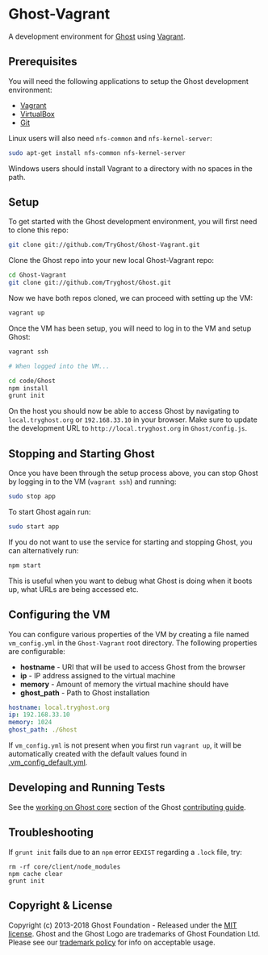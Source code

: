 # Ghost-Vagrant

A development environment for [Ghost](https://ghost.org) using [Vagrant](http://www.vagrantup.com/downloads.html).

## Prerequisites

You will need the following applications to setup the Ghost development environment:

- [Vagrant](http://www.vagrantup.com/downloads.html)
- [VirtualBox](https://www.virtualbox.org/wiki/Downloads)
- [Git](https://git-scm.com/downloads)

Linux users will also need `nfs-common` and `nfs-kernel-server`:

```bash
sudo apt-get install nfs-common nfs-kernel-server
```

Windows users should install Vagrant to a directory with no spaces in the path.

## Setup

To get started with the Ghost development environment, you will first need to clone this repo:

```bash
git clone git://github.com/TryGhost/Ghost-Vagrant.git
```

Clone the Ghost repo into your new local Ghost-Vagrant repo:

```bash
cd Ghost-Vagrant
git clone git://github.com/Tryghost/Ghost.git
```

Now we have both repos cloned, we can proceed with setting up the VM:

```bash
vagrant up
```

Once the VM has been setup, you will need to log in to the VM and setup Ghost:

```bash
vagrant ssh

# When logged into the VM...

cd code/Ghost
npm install
grunt init
```

On the host you should now be able to access Ghost by navigating to `local.tryghost.org` or `192.168.33.10` in your browser. Make sure to update the development URL to `http://local.tryghost.org` in `Ghost/config.js`.

## Stopping and Starting Ghost

Once you have been through the setup process above, you can stop Ghost by logging in to the VM (`vagrant ssh`) and running:

```bash
sudo stop app
```

To start Ghost again run:

```bash
sudo start app
```

If you do not want to use the service for starting and stopping Ghost, you can alternatively run:

```bash
npm start
```

This is useful when you want to debug what Ghost is doing when it boots up, what URLs are being accessed etc.

## Configuring the VM

You can configure various properties of the VM by creating a file named `vm_config.yml` in the `Ghost-Vagrant` root directory. The following properties are configurable:

- **hostname** - URI that will be used to access Ghost from the browser
- **ip** - IP address assigned to the virtual machine
- **memory** - Amount of memory the virtual machine should have
- **ghost_path** - Path to Ghost installation

```yml
hostname: local.tryghost.org
ip: 192.168.33.10
memory: 1024
ghost_path: ./Ghost
```

If `vm_config.yml` is not present when you first run `vagrant up`, it will be automatically created with the default values found in [.vm_config_default.yml](.vm_config_default.yml).

## Developing and Running Tests

See the [working on Ghost core](https://github.com/TryGhost/Ghost/blob/master/.github/CONTRIBUTING.md#core) section of the Ghost [contributing guide](https://github.com/TryGhost/Ghost/blob/master/.github/CONTRIBUTING.md).

## Troubleshooting

If `grunt init` fails due to an `npm` error `EEXIST` regarding a `.lock` file, try:

```
rm -rf core/client/node_modules
npm cache clear
grunt init
```

## Copyright & License

Copyright (c) 2013-2018 Ghost Foundation - Released under the [MIT license](LICENSE). Ghost and the Ghost Logo are trademarks of Ghost Foundation Ltd. Please see our [trademark policy](https://ghost.org/trademark/) for info on acceptable usage.
